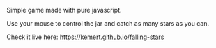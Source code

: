 Simple game made with pure javascript.

Use your mouse to control the jar and catch as many stars as you can.

Check it live here:  https://kemert.github.io/falling-stars

